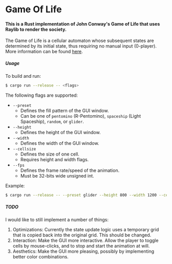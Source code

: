 # Game Of Life

#### This is a Rust implementation of John Conway's Game of Life that uses Raylib to render the society.

The Game of Life is a cellular automaton whose subsequent states are determined by its initial state, thus requiring no manual input (0-player).
More information can be found [here](https://en.wikipedia.org/wiki/Conway%27s_Game_of_Life).

##### Usage

To build and run:
```bash
$ cargo run --release -- <flags>
```

The following flags are supported:
- `--preset`
  - Defines the fill pattern of the GUI window.
  - Can be one of `pentomino` (R-Pentomino), `spaceship` (Light Spaceship), `random`, or `glider`.
- `--height`
  - Defines the height of the GUI window.
- `--width`
  - Defines the width of the GUI window.
- `--cellsize`
  - Defines the size of one cell.
  - Requires height and width flags.
- `--fps`
  - Defines the frame rate/speed of the animation.
  - Must be 32-bits wide unsigned int.
 
Example:
```bash
$ cargo run --release -- --preset glider --height 800 --width 1200 --cellsize 4 --fps 20
```

##### TODO
I would like to still implement a number of things:
1. Optimizations: Currently the state update logic uses a temporary grid that is copied back into the original grid. This should be changed.
2. Interaction: Make the GUI more interactive. Allow the player to toggle cells by mouse-clicks, and to stop and start the animation at will.
3. Aesthetics: Make the GUI more pleasing, possibly by implementing better color combinations.
